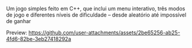 Um jogo simples feito em C++, que inclui um menu interativo, três modos de jogo e diferentes níveis de dificuldade – desde aleatório até impossível de ganhar

Preview: 
https://github.com/user-attachments/assets/2be65256-ab25-4fd6-82be-3eb27418292a

